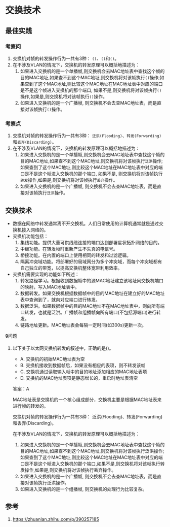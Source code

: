 # 交换技术

## 最佳实践

### 考察问

1. 交换机对帧的转发操作行为一共有3种： `()`、`()`和`()`。
2. 在不涉及VLAN的情况下，交换机的转发原理可以概括地描述为：
    1. 如果进入交换机的是一个单播帧,则交换机会去MAC地址表中查找这个帧的目的MAC地址,如果查不到这个MAC地址,则交换机将对该帧执行`()`操作;如果查到了这个MAC地址,则比较这个MAC地址在MAC地址表中对应的端口是不是这个帧进入交换机的那个端口, 如果不是,则交换机将对该帧执行`()`操作,如果是,则交换机将对该帧执行`()`操作。
    2. 如果进入交换机的是一个广播帧, 则交换机不会去查MAC地址表，而是直接对该帧执行`()`操作。

### 考察点

1. 交换机对帧的转发操作行为一共有3种： `泛洪(Flooding)`、`转发(Forwarding)`和`丢弃(Discarding)`。
2. 在不涉及VLAN的情况下，交换机的转发原理可以概括地描述为：
    1. 如果进入交换机的是一个单播帧,则交换机会去MAC地址表中查找这个帧的目的MAC地址,如果查不到这个MAC地址,则交换机将对该帧执行`泛洪`操作;如果查到了这个MAC地址,则比较这个MAC地址在MAC地址表中对应的端口是不是这个帧进入交换机的那个端口, 如果不是, 则交换机将对该帧执行`转发`操作,如果是,则交换机将对该帧执行`丢弃`操作。
    2. 如果进入交换机的是一个广播帧, 则交换机不会去查MAC地址表，而是直接对该帧执行`泛洪`操作。

## 交换技术

- 数据在网络中转发通常离不开交换机。人们日常使用的计算机通常就是通过交换机接入网络的。
- 交换机功能包括：
    1. 集线功能。提供大量可供线缆连接的端口达到部署星状拓扑网络的目的。
    2. 中继功能。在转发帧时重新产生不失真的电信号。
    3. 桥接功能。在内置的端口上使用相同的转发和过滤逻辑。
    4. 隔离冲突域功能。将部署好的局域网分为多个冲突域，而每个冲突域都有自己独立的带宽，以提高交换机整体宽带利用效率。
- 交换机需要实现的功能如下所述：
    1. 转发路径学习。根据收到数据帧中的源MAC地址建立该地址同交换机端口的映射，写入MAC地址表中。
    2. 数据转发。如果交换机根据数据帧中的目的MAC地址在建立好的MAC地址表中查询到了，就向对应端口进行转发。
    3. 数据泛洪。如果数据帧中的目的MAC地址不在MAC地址表中，则向所有端口转发，也就是泛洪。广播帧和组播帧向所有端口(不包括源端口)进行转发。
    4. 链路地址更新。MAC地址表会每隔一定时间(如300s)更新一次。

🔒问题

1. 以下关于以太网交换机转发的叙述中，正确的是()。
    - A. 交换机的初始MAC地址表为空
    - B. 交换机接收到数据帧后，如果没有相应的表项，则不转发该帧
    - C. 交换机通过读取输入帧中的目的地址添加相应的MAC地址表项
    - D. 交换机的MAC地址表项是静态增长的，重启时地址表清空

    答案：A

    MAC地址表是交换机的一个核心组成部分，交换机主要是根据MAC地址表来进行帧的转发的。

    交换机对帧的转发操作行为一共有3种： 泛洪(Flooding)、转发(Forwarding)和丢弃(Discarding)。

    在不涉及VLAN的情况下，交换机的转发原理可以概括地描述为：
    1. 如果进入交换机的是一个单播帧,则交换机会去MAC地址表中查找这个帧的目的MAC地址,如果查不到这个MAC地址,则交换机将对该帧执行泛洪操作;如果查到了这个MAC地址,则比较这个MAC地址在MAC地址表中对应的端口是不是这个帧进入交换机的那个端口,如果不是,则交换机将对该帧执行转发操作,如果是,则交换机将对该帧执行丢弃操作。
    2. 如果进入交换机的是一个广播帧, 则交换机不会去查MAC地址表，而是直接对该帧执行泛洪操作。
    3. 如果进入交换机的是一个组播帧, 则交换机的处理行为比较复杂。

## 参考

1. <https://zhuanlan.zhihu.com/p/390257185>
